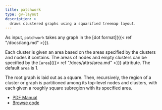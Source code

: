 ```yaml
---
title: patchwork
type: gv-layout
description: >
  draws clustered graphs using a squarified treemap layout.
---
```


As input, `patchwork` takes any graph in the [dot format]({{< ref "/docs/lang.md" >}}).

Each cluster is given an area based on the areas specified by the clusters and
nodes it contains. The areas of nodes and empty clusters can be specified by
the [`area`]({{< ref "/docs/attrs/area.md" >}}) attribute. The default `area`
is 1.

The root graph is laid out as a square. Then, recursively, the region of a
cluster or graph is partitioned among its top-level nodes and clusters, with
each given a roughly square subregion with its specified area.

- [PDF Manual](/pdf/patchwork.1.pdf)
- [Browse code](https://gitlab.com/graphviz/graphviz/-/tree/main/lib/patchwork)
